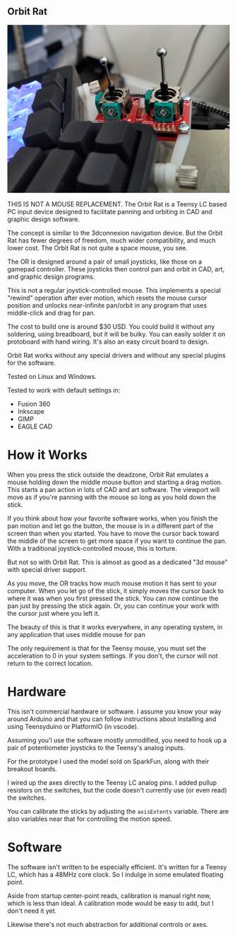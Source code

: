 Orbit Rat
---------
![Orbit Rat prototype](sticks.jpeg)

THIS IS NOT A MOUSE REPLACEMENT. The Orbit Rat is a Teensy LC based PC input device designed
to facilitate panning and orbiting in CAD and graphic design software.

The concept is similar to the 3dconnexion navigation device. But the Orbit Rat has fewer 
degrees of freedom, much wider compatibility, and much lower cost. The Orbit Rat is not 
quite a space mouse, you see.

The OR is designed around a pair of small joysticks, like those on a gamepad controller. These 
joysticks then control pan and orbit in CAD, art, and graphic design programs.

This is not a regular joystick-controlled mouse. This implements a special "rewind" operation
after ever motion, which resets the mouse cursor position and unlocks near-infinite pan/orbit 
in any program that uses middle-click and drag for pan.

The cost to build one is around $30 USD. You could build it without any soldering, using
breadboard, but it will be bulky. You can easily solder it on protoboard with hand wiring.
It's also an easy circuit board to design.

Orbit Rat works without any special drivers and without any special plugins for the software.

Tested on Linux and Windows.

Tested to work with default settings in:

* Fusion 360
* Inkscape
* GIMP
* EAGLE CAD


# How it Works

When you press the stick outside the deadzone, Orbit Rat emulates a mouse holding down the middle
mouse button and starting a drag motion. This starts a pan action in lots of CAD and art software. 
The viewport will move as if you're panning with the mouse so long as you hold down the stick.

If you think about how your favorite software works, when you finish the pan motion and let go the button,
the mouse is in a different part of the screen than when you started. You have to 
move the cursor back toward the middle of the screen to get more space if you want to continue the pan. 
With a traditional joystick-controlled mouse, this is torture.

But not so with Orbit Rat. This is almost as good as a dedicated "3d mouse" with special 
driver support.

As you move, the OR tracks how much mouse motion it has sent to your computer. When you let
go of the stick, it simply moves the cursor back to where it was when you first pressed the stick. 
You can now continue the pan just by pressing the stick again. Or, you can continue your work 
with the cursor just where you left it.

The beauty of this is that it works everywhere, in any operating system, in any application
that uses middle mouse for pan

The only requirement is that for the Teensy mouse, you must set the acceleration to 0 in your
 system settings. If you don't, the cursor will not return to the correct location.


# Hardware

This isn't commercial hardware or software. I assume you know your way around Arduino
and that you can follow instructions about installing and using Teensyduino
or PlatformIO (in vscode).

Assuming you'l use the software mostly unmodified, you need to hook up a pair of
potentiometer joysticks to the Teensy's analog inputs. 

For the prototype I used the model sold on SparkFun, along with their breakout boards. 

I wired up the axes directly to the Teensy LC analog pins. I added pullup resistors on the switches, 
but the code doesn't currently use (or even read) the switches.

You can calibrate the sticks by adjusting the `axisExtents` variable. There are also 
variables near that for controlling the motion speed.


# Software

The software isn't written to be especially efficient. It's written for a Teensy LC,
which has a 48MHz core clock. So I indulge in some emulated floating point.

Aside from startup center-point reads, calibration is manual right now, which is less than ideal. 
A calibration mode would be easy to add, but I don't need it yet.

Likewise there's not much abstraction for additional controls or axes.